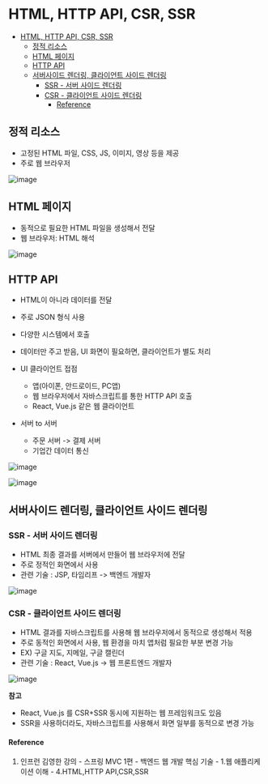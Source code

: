 # HTML, HTTP API, CSR, SSR

- [HTML, HTTP API, CSR, SSR](#html-http-api-csr-ssr)
  - [정적 리소스](#정적-리소스)
  - [HTML 페이지](#html-페이지)
  - [HTTP API](#http-api)
  - [서버사이드 렌더링, 클라이언트 사이드 렌더링](#서버사이드-렌더링-클라이언트-사이드-렌더링)
    - [SSR - 서버 사이드 렌더링](#ssr---서버-사이드-렌더링)
    - [CSR - 클라이언트 사이드 렌더링](#csr---클라이언트-사이드-렌더링)
      - [Reference](#reference)


## 정적 리소스

- 고정된 HTML 파일, CSS, JS, 이미지, 영상 등을 제공
- 주로 웹 브라우저

![image](https://github.com/carnival77/SW_Study/assets/52997401/98cc43aa-2659-46f9-a483-c96c26fb91ac)

## HTML 페이지

- 동적으로 필요한 HTML 파일을 생성해서 전달
- 웹 브라우저: HTML 해석

![image](https://github.com/carnival77/SW_Study/assets/52997401/b9a8dfbe-4e70-4e71-8cd9-7aee523e1d23)

## HTTP API

- HTML이 아니라 데이터를 전달
- 주로 JSON 형식 사용
- 다양한 시스템에서 호출
- 데이터만 주고 받음, UI 화면이 필요하면, 클라이언트가 별도 처리
- UI 클라이언트 접점
  - 앱(아이폰, 안드로이드, PC앱)
  - 웹 브라우저에서 자바스크립트를 통한 HTTP API 호출
  - React, Vue.js 같은 웹 클라이언트

- 서버 to 서버
  - 주문 서버 -> 결제 서버
  - 기업간 데이터 통신


![image](https://github.com/carnival77/SW_Study/assets/52997401/40a4e5e6-b889-420d-a27c-45181bc62b74)

![image](https://github.com/carnival77/SW_Study/assets/52997401/a84edda1-4ab4-4d22-9c94-b93f1e30d5ff)

## 서버사이드 렌더링, 클라이언트 사이드 렌더링

### SSR - 서버 사이드 렌더링

- HTML  최종 결과를 서버에서 만들어 웹 브라우저에 전달
- 주로 정적인 화면에서 사용
- 관련 기술 : JSP, 타임리프 -> 백엔드 개발자

![image](https://github.com/carnival77/SW_Study/assets/52997401/df422d24-cb3b-44a7-9b7d-e0aecd556518)

### CSR - 클라이언트 사이드 렌더링

- HTML 결과를 자바스크립트를 사용해 웹 브라우저에서 동적으로 생성해서 적용
- 주로 동적인 화면에서 사용, 웹 환경을 마치 앱처럼 필요한 부분 변경 가능
- EX) 구글 지도, 지메일, 구글 캘린더
- 관련 기술 : React, Vue.js -> 웹 프론트엔드 개발자

![image](https://github.com/carnival77/SW_Study/assets/52997401/f02bd77a-a9a9-48d2-8b92-9efe42d91335)

**참고**

- React, Vue.js 를 CSR+SSR 동시에 지원하는 웹 프레임워크도 있음
- SSR을 사용하더라도, 자바스크립트를 사용해서 화면 일부를 동적으로 변경 가능

#### Reference
1. 인프런 김영한 강의 - 스프링 MVC 1편 - 백엔드 웹 개발 핵심 기술 - 1.웹 애플리케이션 이해 - 4.HTML,HTTP API,CSR,SSR